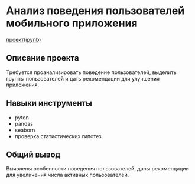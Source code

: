 # Анализ поведения пользователей мобильного приложения

[проект(ipynb)](https://github.com/Svyazhina/Portfolio/blob/main/Project_1/%D0%BC%D0%BE%D0%B1%D0%B8%D0%BB.%20%D0%BF%D1%80%D0%B8%D0%BB%D0%BE%D0%B6%D0%B5%D0%BD%D0%B8%D0%B5.ipynb)

## Описание проекта

 Требуется проанализировать поведение пользователей, выделить группы пользователей и дать рекомендации для улучшения приложения. 

 ## Навыки инструменты

 * pyton
 * pandas
 * seaborn
 * проверка статистических гипотез

 ## Общий вывод

Выявлены особенности поведения пользователей, даны рекомендации для увеличения числа активных пользователей.

 
